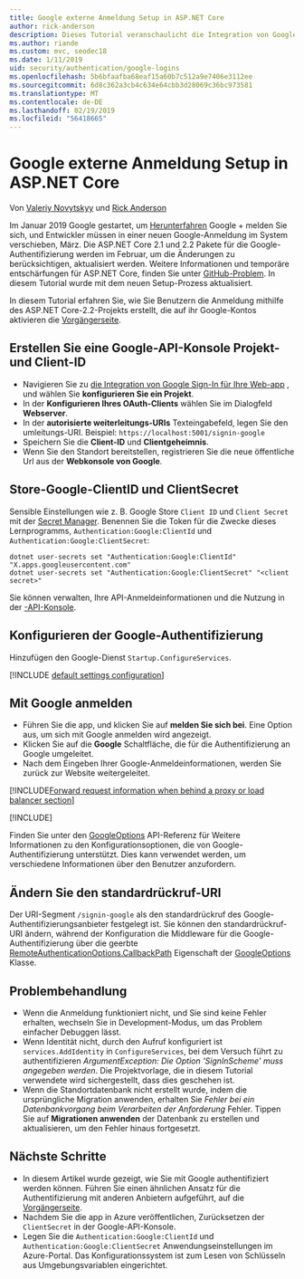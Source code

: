 ```yaml
---
title: Google externe Anmeldung Setup in ASP.NET Core
author: rick-anderson
description: Dieses Tutorial veranschaulicht die Integration von Google-Konto der Benutzerauthentifizierung in eine vorhandene ASP.NET Core-app.
ms.author: riande
ms.custom: mvc, seodec18
ms.date: 1/11/2019
uid: security/authentication/google-logins
ms.openlocfilehash: 5b6bfaafba68eaf15a60b7c512a9e7406e3112ee
ms.sourcegitcommit: 6d8c362a3cb4c634e64cbb3d28069c36bc973581
ms.translationtype: MT
ms.contentlocale: de-DE
ms.lasthandoff: 02/19/2019
ms.locfileid: "56418665"
---
```

# <a name="google-external-login-setup-in-aspnet-core"></a>Google externe Anmeldung Setup in ASP.NET Core

Von [Valeriy Novytskyy](https://github.com/01binary) und [Rick Anderson](https://twitter.com/RickAndMSFT)

Im Januar 2019 Google gestartet, um [Herunterfahren](https://developers.google.com/+/api-shutdown) Google + melden Sie sich, und Entwickler müssen in einer neuen Google-Anmeldung im System verschieben, März. Die ASP.NET Core 2.1 und 2.2 Pakete für die Google-Authentifizierung werden im Februar, um die Änderungen zu berücksichtigen, aktualisiert werden. Weitere Informationen und temporäre entschärfungen für ASP.NET Core, finden Sie unter [GitHub-Problem](https://github.com/aspnet/AspNetCore/issues/6486). In diesem Tutorial wurde mit dem neuen Setup-Prozess aktualisiert.

In diesem Tutorial erfahren Sie, wie Sie Benutzern die Anmeldung mithilfe des ASP.NET Core-2.2-Projekts erstellt, die auf ihr Google-Kontos aktivieren die [Vorgängerseite](xref:security/authentication/social/index).

## <a name="create-a-google-api-console-project-and-client-id"></a>Erstellen Sie eine Google-API-Konsole Projekt- und Client-ID

* Navigieren Sie zu [die Integration von Google Sign-In für Ihre Web-app](https://developers.google.com/identity/sign-in/web/devconsole-project) , und wählen Sie **konfigurieren Sie ein Projekt**.
* In der **Konfigurieren Ihres OAuth-Clients** wählen Sie im Dialogfeld **Webserver**.
* In der **autorisierte weiterleitungs-URIs** Texteingabefeld, legen Sie den umleitungs-URI. Beispiel: `https://localhost:5001/signin-google`
* Speichern Sie die **Client-ID** und **Clientgeheimnis**.
* Wenn Sie den Standort bereitstellen, registrieren Sie die neue öffentliche Url aus der **Webkonsole von Google**.

## <a name="store-google-clientid-and-clientsecret"></a>Store-Google-ClientID und ClientSecret

Sensible Einstellungen wie z. B. Google Store `Client ID` und `Client Secret` mit der [Secret Manager](xref:security/app-secrets). Benennen Sie die Token für die Zwecke dieses Lernprogramms, `Authentication:Google:ClientId` und `Authentication:Google:ClientSecret`:

```console
dotnet user-secrets set "Authentication:Google:ClientId" "X.apps.googleusercontent.com"
dotnet user-secrets set "Authentication:Google:ClientSecret" "<client secret>"
```

Sie können verwalten, Ihre API-Anmeldeinformationen und die Nutzung in der [-API-Konsole](https://console.developers.google.com/apis/dashboard).

## <a name="configure-google-authentication"></a>Konfigurieren der Google-Authentifizierung

Hinzufügen den Google-Dienst `Startup.ConfigureServices`.

[!INCLUDE [default settings configuration](includes/default-settings2-2.md)]

## <a name="sign-in-with-google"></a>Mit Google anmelden

* Führen Sie die app, und klicken Sie auf **melden Sie sich bei**. Eine Option aus, um sich mit Google anmelden wird angezeigt.
* Klicken Sie auf die **Google** Schaltfläche, die für die Authentifizierung an Google umgeleitet.
* Nach dem Eingeben Ihrer Google-Anmeldeinformationen, werden Sie zurück zur Website weitergeleitet.

[!INCLUDE[Forward request information when behind a proxy or load balancer section](includes/forwarded-headers-middleware.md)]

[!INCLUDE[](includes/chain-auth-providers.md)]

Finden Sie unter den [GoogleOptions](/dotnet/api/microsoft.aspnetcore.authentication.google.googleoptions) API-Referenz für Weitere Informationen zu den Konfigurationsoptionen, die von Google-Authentifizierung unterstützt. Dies kann verwendet werden, um verschiedene Informationen über den Benutzer anzufordern.

## <a name="change-the-default-callback-uri"></a>Ändern Sie den standardrückruf-URI

Der URI-Segment `/signin-google` als den standardrückruf des Google-Authentifizierungsanbieter festgelegt ist. Sie können den standardrückruf-URI ändern, während der Konfiguration die Middleware für die Google-Authentifizierung über die geerbte [RemoteAuthenticationOptions.CallbackPath](/dotnet/api/microsoft.aspnetcore.authentication.remoteauthenticationoptions.callbackpath) Eigenschaft der [GoogleOptions](/dotnet/api/microsoft.aspnetcore.authentication.google.googleoptions) Klasse.

## <a name="troubleshooting"></a>Problembehandlung

* Wenn die Anmeldung funktioniert nicht, und Sie sind keine Fehler erhalten, wechseln Sie in Development-Modus, um das Problem einfacher Debuggen lässt.
* Wenn Identität nicht, durch den Aufruf konfiguriert ist `services.AddIdentity` in `ConfigureServices`, bei dem Versuch führt zu authentifizieren *ArgumentException: Die Option 'SignInScheme' muss angegeben werden*. Die Projektvorlage, die in diesem Tutorial verwendete wird sichergestellt, dass dies geschehen ist.
* Wenn die Standortdatenbank nicht erstellt wurde, indem die ursprüngliche Migration anwenden, erhalten Sie *Fehler bei ein Datenbankvorgang beim Verarbeiten der Anforderung* Fehler. Tippen Sie auf **Migrationen anwenden** der Datenbank zu erstellen und aktualisieren, um den Fehler hinaus fortgesetzt.

## <a name="next-steps"></a>Nächste Schritte

* In diesem Artikel wurde gezeigt, wie Sie mit Google authentifiziert werden können. Führen Sie einen ähnlichen Ansatz für die Authentifizierung mit anderen Anbietern aufgeführt, auf die [Vorgängerseite](xref:security/authentication/social/index).
* Nachdem Sie die app in Azure veröffentlichen, Zurücksetzen der `ClientSecret` in der Google-API-Konsole.
* Legen Sie die `Authentication:Google:ClientId` und `Authentication:Google:ClientSecret` Anwendungseinstellungen im Azure-Portal. Das Konfigurationssystem ist zum Lesen von Schlüsseln aus Umgebungsvariablen eingerichtet.
